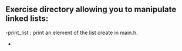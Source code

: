 ## Exercise directory allowing you to manipulate linked lists:

-print_list : print an element of the list create in main.h.

-